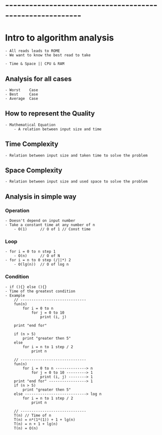 # ---------------------------------------------------------
# Intro to algorithm analysis
	- All reads leads to ROME
	- We want to know the best read to take

	- Time & Space || CPU & RAM

## Analysis for all cases
	- Worst    Case
	- Best     Case
	- Average  Case
## How to represent the Quality
	- Mathematical Equation
		- A relation between input size and time

## Time Complexity
	- Relation between input size and taken time to solve the problem
## Space Complexity
	- Relation between input size and used space to solve the problem

## Analysis in simple way
### Operation
	- Doesn't depend on input number
	- Take a constant time at any number of n
		- O(1)		// O of 1 // Const time
### Loop
	- for i = 0 to n step 1
		- O(n)		// O of N
	- for i = n to 0 step (/||*) 2
		- O(lg(n))	// O of log n
### Condition
	- if (){} else (){}
	- Time of the greatest condition
	- Example
		// ------------------------------
		fun(n)
			for i = 0 to n
				for j = 0 to 10
					print (i, j)

		print "end for"

		if (n > 5)
			print "greater then 5"
		else
			for i = n to 1 step / 2
				print n

		// ------------------------------
		fun(n)
			for i = 0 to n --------------> n
				for j = 0 to 10 ---------> 1
					print (i, j) --------> 1
		print "end for" -----------------> 1
		if (n > 5)
			print "greater then 5"
		else ----------------------------> log n
			for i = n to 1 step / 2
				print n
		
		// ------------------------------
		T(n) // Time of n
		T(n) = n*(1*(1)) + 1 + lg(n) 
		T(n) = n + 1 + lg(n)
		T(n) = O(n)


